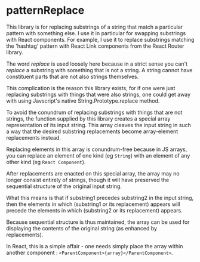 # patternReplace

This library is for replacing substrings of a string that match a particular pattern with something else.
I use it in particular for swapping substrings with React components.
For example, I use it to replace substrings matching the 'hashtag' pattern with React Link components from the React Router library.

The word *replace* is used loosely here because in a strict sense you can't *replace* a substring with something that is not a string.
A string cannot have constituent parts that are not also strings themselves.

This complication is the reason this library exists, for if one were just replacing substrings with things that were also strings, one could get away with using Javscript's native String.Prototype.replace method.

To avoid the conundrum of replacing substrings with things that are not strings, the function supplied by this library creates a special array representation of its input string.
This array cleaves the input string in such a way that the desired substring replacements become array-element replacements instead.

Replacing elements in this array is conundrum-free because in JS arrays, you can replace an element of one kind (eg `String`) with an element of any other kind (eg `React Component`).


After replacements are enacted on this special array, the array may no longer consist entirely of strings, though it will have preserved the sequential structure of the original input string.

What this means is that if substring1 precedes substring2 in the input string,
then the elements in which (substring1 or its replacement) appears will precede the elements in which (substring2 or its replacement) appears.

Because sequential structure is thus maintained, the array can be used for displaying the contents of the original string (as enhanced by replacements).

In React, this is a simple affair - one needs simply place the array within another component :
```<ParentComponent>{array}</ParentComponent>```.